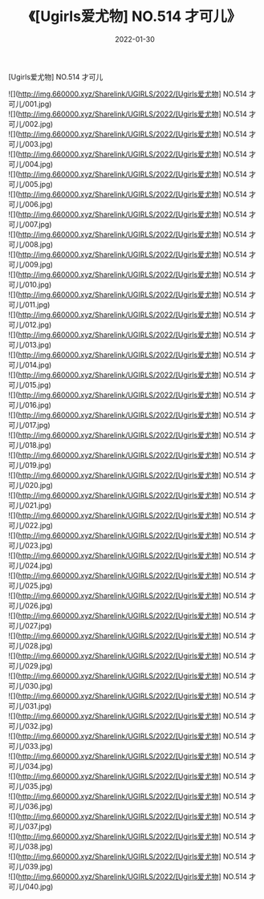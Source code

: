 ﻿---
layout: post
title:  《[Ugirls爱尤物] NO.514 才可儿》
date:   2022-01-30
img: http://img.660000.xyz/Sharelink/UGIRLS/2022/[Ugirls爱尤物] NO.514 才可儿/000.jpg
categories: [美女, 清纯, 唯美]
---

[Ugirls爱尤物] NO.514 才可儿

 ![](http://img.660000.xyz/Sharelink/UGIRLS/2022/[Ugirls爱尤物] NO.514 才可儿/001.jpg) <br>![](http://img.660000.xyz/Sharelink/UGIRLS/2022/[Ugirls爱尤物] NO.514 才可儿/002.jpg) <br>![](http://img.660000.xyz/Sharelink/UGIRLS/2022/[Ugirls爱尤物] NO.514 才可儿/003.jpg) <br>![](http://img.660000.xyz/Sharelink/UGIRLS/2022/[Ugirls爱尤物] NO.514 才可儿/004.jpg) <br>![](http://img.660000.xyz/Sharelink/UGIRLS/2022/[Ugirls爱尤物] NO.514 才可儿/005.jpg) <br>![](http://img.660000.xyz/Sharelink/UGIRLS/2022/[Ugirls爱尤物] NO.514 才可儿/006.jpg) <br>![](http://img.660000.xyz/Sharelink/UGIRLS/2022/[Ugirls爱尤物] NO.514 才可儿/007.jpg) <br>![](http://img.660000.xyz/Sharelink/UGIRLS/2022/[Ugirls爱尤物] NO.514 才可儿/008.jpg) <br>![](http://img.660000.xyz/Sharelink/UGIRLS/2022/[Ugirls爱尤物] NO.514 才可儿/009.jpg) <br>![](http://img.660000.xyz/Sharelink/UGIRLS/2022/[Ugirls爱尤物] NO.514 才可儿/010.jpg) <br>![](http://img.660000.xyz/Sharelink/UGIRLS/2022/[Ugirls爱尤物] NO.514 才可儿/011.jpg) <br>![](http://img.660000.xyz/Sharelink/UGIRLS/2022/[Ugirls爱尤物] NO.514 才可儿/012.jpg) <br>![](http://img.660000.xyz/Sharelink/UGIRLS/2022/[Ugirls爱尤物] NO.514 才可儿/013.jpg) <br>![](http://img.660000.xyz/Sharelink/UGIRLS/2022/[Ugirls爱尤物] NO.514 才可儿/014.jpg) <br>![](http://img.660000.xyz/Sharelink/UGIRLS/2022/[Ugirls爱尤物] NO.514 才可儿/015.jpg) <br>![](http://img.660000.xyz/Sharelink/UGIRLS/2022/[Ugirls爱尤物] NO.514 才可儿/016.jpg) <br>![](http://img.660000.xyz/Sharelink/UGIRLS/2022/[Ugirls爱尤物] NO.514 才可儿/017.jpg) <br>![](http://img.660000.xyz/Sharelink/UGIRLS/2022/[Ugirls爱尤物] NO.514 才可儿/018.jpg) <br>![](http://img.660000.xyz/Sharelink/UGIRLS/2022/[Ugirls爱尤物] NO.514 才可儿/019.jpg) <br>![](http://img.660000.xyz/Sharelink/UGIRLS/2022/[Ugirls爱尤物] NO.514 才可儿/020.jpg) <br>![](http://img.660000.xyz/Sharelink/UGIRLS/2022/[Ugirls爱尤物] NO.514 才可儿/021.jpg) <br>![](http://img.660000.xyz/Sharelink/UGIRLS/2022/[Ugirls爱尤物] NO.514 才可儿/022.jpg) <br>![](http://img.660000.xyz/Sharelink/UGIRLS/2022/[Ugirls爱尤物] NO.514 才可儿/023.jpg) <br>![](http://img.660000.xyz/Sharelink/UGIRLS/2022/[Ugirls爱尤物] NO.514 才可儿/024.jpg) <br>![](http://img.660000.xyz/Sharelink/UGIRLS/2022/[Ugirls爱尤物] NO.514 才可儿/025.jpg) <br>![](http://img.660000.xyz/Sharelink/UGIRLS/2022/[Ugirls爱尤物] NO.514 才可儿/026.jpg) <br>![](http://img.660000.xyz/Sharelink/UGIRLS/2022/[Ugirls爱尤物] NO.514 才可儿/027.jpg) <br>![](http://img.660000.xyz/Sharelink/UGIRLS/2022/[Ugirls爱尤物] NO.514 才可儿/028.jpg) <br>![](http://img.660000.xyz/Sharelink/UGIRLS/2022/[Ugirls爱尤物] NO.514 才可儿/029.jpg) <br>![](http://img.660000.xyz/Sharelink/UGIRLS/2022/[Ugirls爱尤物] NO.514 才可儿/030.jpg) <br>![](http://img.660000.xyz/Sharelink/UGIRLS/2022/[Ugirls爱尤物] NO.514 才可儿/031.jpg) <br>![](http://img.660000.xyz/Sharelink/UGIRLS/2022/[Ugirls爱尤物] NO.514 才可儿/032.jpg) <br>![](http://img.660000.xyz/Sharelink/UGIRLS/2022/[Ugirls爱尤物] NO.514 才可儿/033.jpg) <br>![](http://img.660000.xyz/Sharelink/UGIRLS/2022/[Ugirls爱尤物] NO.514 才可儿/034.jpg) <br>![](http://img.660000.xyz/Sharelink/UGIRLS/2022/[Ugirls爱尤物] NO.514 才可儿/035.jpg) <br>![](http://img.660000.xyz/Sharelink/UGIRLS/2022/[Ugirls爱尤物] NO.514 才可儿/036.jpg) <br>![](http://img.660000.xyz/Sharelink/UGIRLS/2022/[Ugirls爱尤物] NO.514 才可儿/037.jpg) <br>![](http://img.660000.xyz/Sharelink/UGIRLS/2022/[Ugirls爱尤物] NO.514 才可儿/038.jpg) <br>![](http://img.660000.xyz/Sharelink/UGIRLS/2022/[Ugirls爱尤物] NO.514 才可儿/039.jpg) <br>![](http://img.660000.xyz/Sharelink/UGIRLS/2022/[Ugirls爱尤物] NO.514 才可儿/040.jpg) <br>